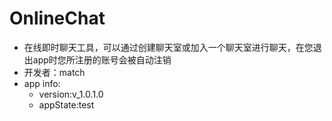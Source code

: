 # OnlineChat
- 在线即时聊天工具，可以通过创建聊天室或加入一个聊天室进行聊天，在您退出app时您所注册的账号会被自动注销
- 开发者：match
- app info: 
    - version:v_1.0.1.0
    - appState:test
